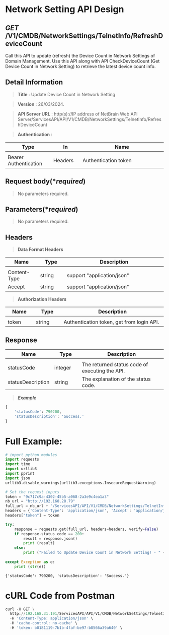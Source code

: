 
# Network Setting API Design

## ***GET*** /V1/CMDB/NetworkSettings/TelnetInfo/RefreshDeviceCount
Call this API to update (refresh) the Device Count in Network Settings of Domain Management.
Use this API along with API CheckDeviceCount (Get Device Count in Network Setting) to retrieve the latest device count info.

## Detail Information

> **Title** : Update Device Count in Network Setting<br>

> **Version** : 26/03/2024.

> **API Server URL** : http(s)://IP address of NetBrain Web API Server/ServicesAPI/API/V1/CMDB/NetworkSettings/TelnetInfo/RefreshDeviceCount

> **Authentication** : 

|**Type**|**In**|**Name**|
|------|------|------|
|<img width=100/>|<img width=100/>|<img width=500/>|
|Bearer Authentication| Headers | Authentication token | 

## Request body(****required***)

>No parameters required.

## Parameters(****required***)

>No parameters required.

## Headers

> **Data Format Headers**

|**Name**|**Type**|**Description**|
|------|------|------|
|<img width=100/>|<img width=100/>|<img width=500/>|
| Content-Type | string  | support "application/json" |
| Accept | string  | support "application/json" |

> **Authorization Headers**

|**Name**|**Type**|**Description**|
|------|------|------|
|<img width=100/>|<img width=100/>|<img width=500/>|
| token | string  | Authentication token, get from login API. |

## Response

|**Name**|**Type**|**Description**|
|------|------|------|
|<img width=100/>|<img width=100/>|<img width=500/>|
|statusCode| integer | The returned status code of executing the API.  |
|statusDescription| string | The explanation of the status code.  |

> ***Example***


```python
{
    'statusCode': 790200, 
    'statusDescription': 'Success.'
}
```

# Full Example:


```python
# import python modules 
import requests
import time
import urllib3
import pprint
import json
urllib3.disable_warnings(urllib3.exceptions.InsecureRequestWarning)

# Set the request inputs
token = "9c717c9a-4302-45b5-a068-2a3e9c4ea1a3"
nb_url = "http://192.168.28.79"
full_url = nb_url + "/ServicesAPI/API/V1/CMDB/NetworkSettings/TelnetInfo/RefreshDeviceCount"
headers = {'Content-Type': 'application/json', 'Accept': 'application/json'}
headers["token"] = token

try:
    response = requests.get(full_url, headers=headers, verify=False)
    if response.status_code == 200:
        result = response.json()
        print (result)
    else:
        print ("Failed to Update Device Count in Network Setting! - " + str(response.text))
    
except Exception as e:
    print (str(e)) 
```

    {'statusCode': 790200, 'statusDescription': 'Success.'}
    

# cURL Code from Postman

```python
curl -X GET \
  http://192.168.31.191/ServicesAPI/API/V1/CMDB/NetworkSettings/TelnetInfo/RefreshDeviceCount \
  -H 'Content-Type: application/json' \
  -H 'cache-control: no-cache' \ 
  -H 'token: b0181119-7b1b-4faf-be97-b8566a39a640' \
```